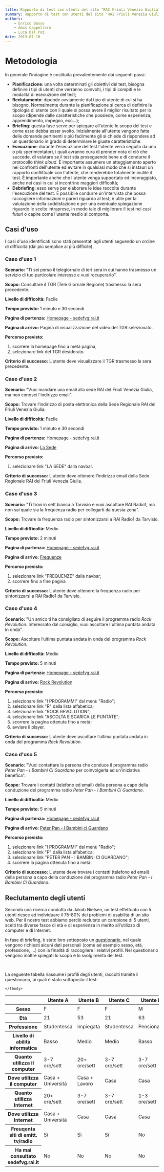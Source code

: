 ```yaml
---
title: Rapporto di test con utenti del sito "RAI Friuli Venezia Giulia" | Metodologia
summary: Rapporto di test con utenti del sito "RAI Friuli Venezia Giulia" | Metodologia.
authors:
    - Enrico Basso
    - Amos Cappellaro
    - Luca Dal Poz
date: 2019-07-10
---
```


# Metodologia

In generale l'indagine è costituita prevalentemente dai seguenti passi:

- **Pianificazione**: una volta determinati gli obiettivi del test, bisogna definire i tipi di utenti che verranno coinvolti, i tipi di compiti e le modalità di esecuzione del test;
- **Reclutamento**: dipende ovviamente dal tipo di utente di cui si ha bisogno. Normalmente durante la pianificazione si cerca di definire la tipologia di utente con il quale si possa avere il miglior risultato per lo scopo (dipende dalle caratteristiche che possiede, come esperienza, apprendimento, impegno, ecc...);
- **Briefing**: questa fase serve per spiegare all'utente lo scopo del test e come esso debba esser svolto. Inizialmente all'utente vengono fatte delle domande pertinenti o più facilmente gli si chiede di rispondere ad un questionario in grado di determinare le giuste caratteristiche.
- **Esecuzione**: durante l'esecuzione del test l'utente verrà seguito da uno o più sperimentatori, i quali avranno cura di prender nota di ciò che succede, di valutare se il test stia proseguendo bene e di condurre il protocollo *think aloud*. È importante assumere un atteggiamento aperto nei confronti dell'utente ed evitare in qualsiasi modo che si instauri un rapporto conflittuale con l'utente, che renderebbe totalmente inutile il test. È importante anche che l'utente venga supportato ed incoraggiato, anche nei casi in cui si incontrino maggiori difficoltà;
- **Debriefing**: esso serve per elaborare le idee raccolte durante l'esecuzione del test. È possibile condurre un'intervista che possa raccogliere informazioni e pareri riguardo al test; è utile per la valutazione della soddisfazione e per una eventuale spiegazione riguardo le scelte intraprese, in modo tale di migliorare il test nei casi futuri o capire come l'utente medio si comporta.



## Casi d'uso

I casi d'uso identificati sono stati presentati agli utenti seguendo un ordine di difficoltà (dal più semplice al più difficile).

### Caso d'uso 1

**Scenario:**
"Ti sei perso il telegiornale di ieri sera in cui hanno trasmesso un servizio di tuo particolare interesse e vuoi recuperarlo".

**Scopo:**
Consultare il TGR (Tele Giornale Regione) trasmesso la sera precedente.

**Livello di difficoltà:**
Facile

**Tempo previsto:**
1 minuto e 30 secondi

**Pagina di partenza:**
[Homepage - sedefvg.rai.it](http://www.sedefvg.rai.it)

**Pagina di arrivo:**
Pagina di visualizzazione del video del TGR selezionato.

**Percorso previsto:**  
1. scorrere la homepage fino a metà pagina;  
2. selezionare link del TGR desiderato.

**Criterio di successo:**
L'utente deve visualizzare il TGR trasmesso la sera precedente.

### Caso d'uso 2

**Scenario:**
"Vuoi mandare una email alla sede RAI del Friuli Venezia Giulia, ma non conosci l'indirizzo email".

**Scopo:**
Trovare l’indirizzo di posta elettronica della Sede Regionale RAI del Friuli Venezia Giulia.

**Livello di difficoltà:**
Facile

**Tempo previsto:**
1 minuto e 30 secondi

**Pagina di partenza:**
[Homepage - sedefvg.rai.it](http://www.sedefvg.rai.it)

**Pagina di arrivo:**
[La Sede](http://www.sedefvg.rai.it/dl/portali/site/articolo/ContentItem-70824807-2bf5-49b5-bc5f-1f0c4ce9fa88.html)

**Percorso previsto:**  
1. selezionare link "LA SEDE" dalla navbar.

**Criterio di successo:**
L'utente deve ottenere l'indirizzo email della Sede Regionale RAI del Friuli Venezia Giulia.

### Caso d'uso 3

**Scenario:**
"Ti trovi in sett bianca a Tarvisio e vuoi ascoltare RAI Radio1, ma non sai quale sia la frequenza radio per collegarti da questa zona".

**Scopo:**
Trovare la frequenza radio per sintonizzarsi a RAI Radio1 da Tarvisio.

**Livello di difficoltà:**
Medio

**Tempo previsto:**
2 minuti

**Pagina di partenza:**
[Homepage - sedefvg.rai.it](http://www.sedefvg.rai.it)

**Pagina di arrivo:**
[Frequenze](http://www.sedefvg.rai.it/dl/portali/site/articolo/ContentItem-7975ffff-e225-4540-9182-23f4517863a0.html)

**Percorso previsto:**  
1. selezionare link "FREQUENZE" dalla navbar;  
2. scorrere fino a fine pagina.

**Criterio di successo:**
L'utente deve ottenere la frequenza radio per sintonizzarsi a RAI Radio1 da Tarvisio.

### Caso d'uso 4

**Scenario:**
"Un amico ti ha consigliato di seguire il programma radio *Rock Revolution*. Interessato dal consiglio, vuoi ascoltare l'ultima puntata andata in onda".

**Scopo:**
Ascoltare l’ultima puntata andata in onda del programma *Rock Revolution*.

**Livello di difficoltà:**
Medio

**Tempo previsto:**
5 minuti

**Pagina di partenza:**
[Homepage - sedefvg.rai.it](http://www.sedefvg.rai.it)

**Pagina di arrivo:**
[Rock Revolution](http://www.rai.it/dl/portali/site/articolo/ContentItem-6f613c1a-7fe2-41ff-831c-fa33ec17b564.html)

**Percorso previsto:**  
1. selezionare link "I PROGRAMMI" dal menù "Radio";  
2. selezionare link "R" dalla lista alfabetica;  
3. selezionare link "ROCK REVOLUTION";  
4. selezionare link "ASCOLTA E SCARICA LE PUNTATE";  
5. scorrere la pagina ottenuta fino a metà;  
6. avviare il player.

**Criterio di successo:**
L'utente deve ascoltare l’ultima puntata andata in onda del programma *Rock Revolution*.

### Caso d'uso 5

**Scenario:**
"Vuoi contattare la persona che conduce il programma radio *Peter Pan - I Bambini Ci Guardano* per coinvolgerla ad un'iniziativa benefica".

**Scopo:**
Trovare i contatti (telefono ed email) della persona a capo della conduzione del programma radio *Peter Pan - I Bambini Ci Guardano*.

**Livello di difficoltà:**
Medio

**Tempo previsto:**
5 minuti

**Pagina di partenza:**
[Homepage - sedefvg.rai.it](http://www.sedefvg.rai.it)

**Pagina di arrivo:**
[Peter Pan - I Bambini ci Guardano](http://www.sedefvg.rai.it/dl/portali/site/programmi/PublishingBlock-09091aa7-e62c-4e2e-9fd6-44195372802d.html?prog=ContentItem-807fd8e4-748a-4283-88c4-fe281ddb2cca)

**Percorso previsto:**  
1. selezionare link "I PROGRAMMI" dal menù "Radio";  
2. selezionare link "P" dalla lista alfabetica;  
3. selezionare link "PETER PAN - I BAMBINI CI GUARDANO";  
4. scorrere la pagina ottenuta fino a metà.

**Criterio di successo:**
L'utente deve trovare i contatti (telefono ed email) della persona a capo della conduzione del programma radio *Peter Pan - I Bambini Ci Guardano*.



## Reclutamento degli utenti

Secondo una ricerca condotta da Jakob Nielsen, un test effettuato con 5 utenti riesce ad individuare il 75-80% dei problemi di usabilità di un sito web. Per il nostro test abbiamo perciò reclutato un campione di 5 utenti, scelti tra diverse fasce di età e di esperienza in merito all'utilizzo di computer e di Internet.

In fase di briefing, è stato loro sottoposto un [questionario](https://forms.gle/NuUQovPBBxdL46B78), nel quale vengono richiesti alcuni dati personali (come ad esempio sesso, età, professione, ...) con la finalità di raccogliere i relativi profili. Nel questionario vengono inoltre spiegati lo scopo e lo svolgimento del test.

<br/>

La seguente tabella riassume i profili degli utenti, raccolti tramite il questionario, ai quali è stato sottoposto il test:

<table class="docutils profiles">
    <thead>
        <tr>
            <th></th>
            <th scope="col">Utente A</th>
            <th scope="col">Utente B</th>
            <th scope="col">Utente C</th>
            <th scope="col">Utente D</th>
            <th scope="col">Utente E</th>
        </tr>
    </thead>
    <tbody>
        <tr>
            <th scope="row">Sesso</th>
            <td>F</td>
            <td>F</td>
            <td>F</td>
            <td>M</td>
            <td>F</td>
        </tr>
        <tr>
            <th scope="row">Età</th>
            <td>21</td>
            <td>53</td>
            <td>21</td>
            <td>63</td>
            <td>23</td>
        </tr>
        <tr>
            <th scope="row">Professione</th>
            <td>Studentessa</td>
            <td>Impiegata</td>
            <td>Studentessa</td>
            <td>Pensionato</td>
            <td>Studentessa</td>
        </tr>
        <tr>
            <th scope="row">Livello di abilità informatica</th>
            <td>Basso</td>
            <td>Medio</td>
            <td>Medio</td>
            <td>Basso</td>
            <td>Medio</td>
        </tr>
        <tr>
            <th scope="row">Quanto utilizza il computer</th>
            <td>3-7 ore/sett</td>
            <td>20+ ore/sett</td>
            <td>3-7 ore/sett</td>
            <td>3-7 ore/sett</td>
            <td>3-7 ore/sett</td>
        </tr>
        <tr>
            <th scope="row">Dove utilizza il computer</th>
            <td>Casa + Università</td>
            <td>Casa + Lavoro</td>
            <td>Casa</td>
            <td>Casa</td>
            <td>Casa + Università</td>
        </tr>
        <tr>
            <th scope="row">Quanto utilizza Internet</th>
            <td>20+ ore/sett</td>
            <td>3-7 ore/sett</td>
            <td>3-7 ore/sett</td>
            <td>1-3 ore/sett</td>
            <td>3-7 ore/sett</td>
        </tr>
        <tr>
            <th scope="row">Dove utilizza Internet</th>
            <td>Casa + Università</td>
            <td>Casa</td>
            <td>Casa</td>
            <td>Casa</td>
            <td>Casa + Università</td>
        </tr>
        <tr>
            <th scope="row">Freuqenta siti di emitt. tv/radio</th>
            <td>Sì</td>
            <td>Sì</td>
            <td>Sì</td>
            <td>No</td>
            <td>No</td>
        </tr>
        <tr>
            <th scope="row">Ha mai consultato sedefvg.rai.it</th>
            <td>No</td>
            <td>No</td>
            <td>No</td>
            <td>No</td>
            <td>No</td>
        </tr>

    </tbody>
</table>
